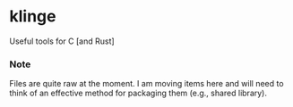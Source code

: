 # klinge
Useful tools for C [and Rust]

### Note

Files are quite raw at the moment. I am moving items here and will
need to think of an effective method for packaging them (e.g., shared
library).

